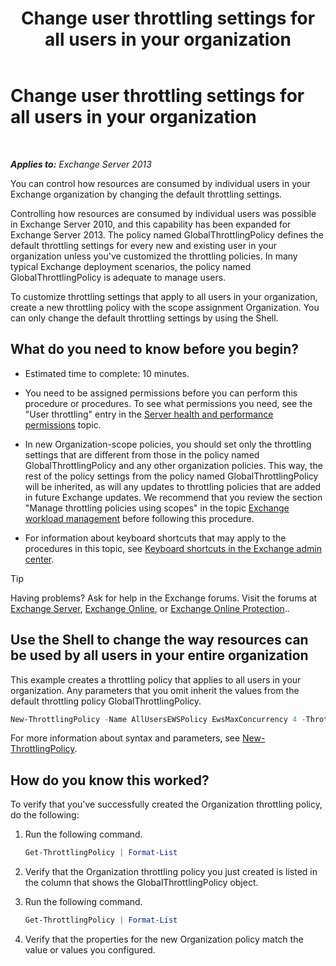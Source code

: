 ﻿---
title: 'Change user throttling settings for all users in your organization'
TOCTitle: Change user throttling settings for all users in your organization
ms:assetid: c45cacfc-768d-4605-9bb0-53e30273fe4d
ms:mtpsurl: https://technet.microsoft.com/en-us/library/JJ863578(v=EXCHG.150)
ms:contentKeyID: 50395406
ms.date: 12/09/2016
mtps_version: v=EXCHG.150
---

# Change user throttling settings for all users in your organization

 

_**Applies to:** Exchange Server 2013_


You can control how resources are consumed by individual users in your Exchange organization by changing the default throttling settings.

Controlling how resources are consumed by individual users was possible in Exchange Server 2010, and this capability has been expanded for Exchange Server 2013. The policy named GlobalThrottlingPolicy defines the default throttling settings for every new and existing user in your organization unless you've customized the throttling policies. In many typical Exchange deployment scenarios, the policy named GlobalThrottlingPolicy is adequate to manage users.

To customize throttling settings that apply to all users in your organization, create a new throttling policy with the scope assignment Organization. You can only change the default throttling settings by using the Shell.

## What do you need to know before you begin?

  - Estimated time to complete: 10 minutes.

  - You need to be assigned permissions before you can perform this procedure or procedures. To see what permissions you need, see the "User throttling" entry in the [Server health and performance permissions](server-health-and-performance-permissions-exchange-2013-help.md) topic.

  - In new Organization-scope policies, you should set only the throttling settings that are different from those in the policy named GlobalThrottlingPolicy and any other organization policies. This way, the rest of the policy settings from the policy named GlobalThrottlingPolicy will be inherited, as will any updates to throttling policies that are added in future Exchange updates. We recommend that you review the section "Manage throttling policies using scopes" in the topic [Exchange workload management](exchange-workload-management-exchange-2013-help.md) before following this procedure.

  - For information about keyboard shortcuts that may apply to the procedures in this topic, see [Keyboard shortcuts in the Exchange admin center](keyboard-shortcuts-in-the-exchange-admin-center-2013-help.md).


> [!TIP]
> Having problems? Ask for help in the Exchange forums. Visit the forums at <A href="https://go.microsoft.com/fwlink/p/?linkid=60612">Exchange Server</A>, <A href="https://go.microsoft.com/fwlink/p/?linkid=267542">Exchange Online</A>, or <A href="https://go.microsoft.com/fwlink/p/?linkid=285351">Exchange Online Protection</A>..



## Use the Shell to change the way resources can be used by all users in your entire organization

This example creates a throttling policy that applies to all users in your organization. Any parameters that you omit inherit the values from the default throttling policy GlobalThrottlingPolicy.

```powershell
New-ThrottlingPolicy -Name AllUsersEWSPolicy EwsMaxConcurrency 4 -ThrottlingPolicyScope Organization
```

For more information about syntax and parameters, see [New-ThrottlingPolicy](https://technet.microsoft.com/en-us/library/dd351045\(v=exchg.150\)).

## How do you know this worked?

To verify that you've successfully created the Organization throttling policy, do the following:

1.  Run the following command.
    
    ```powershell
    Get-ThrottlingPolicy | Format-List
    ```

2.  Verify that the Organization throttling policy you just created is listed in the column that shows the GlobalThrottlingPolicy object.

3.  Run the following command.
    
    ```powershell
    Get-ThrottlingPolicy | Format-List
    ```

4.  Verify that the properties for the new Organization policy match the value or values you configured.


